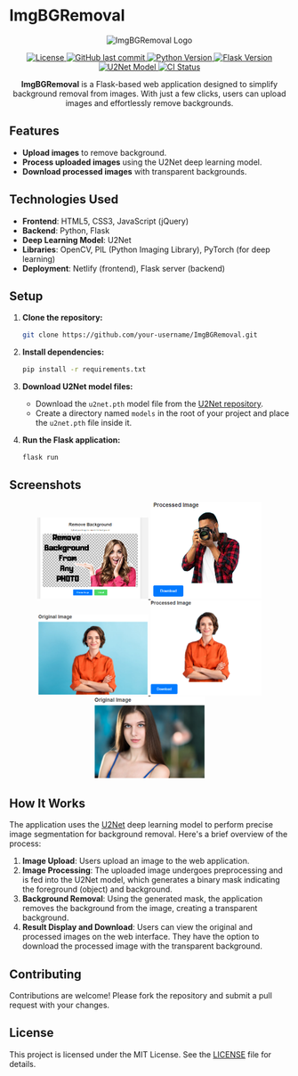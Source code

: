 # ImgBGRemoval

<p align="center">
  <img src="https://github.com/oussama-zbair/ImgBGRemoval/blob/main/static/logo.png" alt="ImgBGRemoval Logo" width="200">
</p>

<p align="center">
  <a href="https://github.com/oussama-zbair/ImgBGRemoval/blob/master/LICENSE">
    <img src="https://img.shields.io/github/license/oussama-zbair/ImgBGRemoval.svg?style=for-the-badge" alt="License">
  </a>
  <a href="https://github.com/oussama-zbair/ImgBGRemoval/commits/master">
    <img src="https://img.shields.io/github/last-commit/oussama-zbair/ImgBGRemoval.svg?style=for-the-badge" alt="GitHub last commit">
  </a>
  <a href="https://www.python.org/downloads/">
    <img src="https://img.shields.io/badge/python-3.7%20%7C%203.8-blue.svg?style=for-the-badge" alt="Python Version">
  </a>
  <a href="https://flask.palletsprojects.com/en/2.0.x/">
    <img src="https://img.shields.io/badge/flask-2.0-green.svg?style=for-the-badge" alt="Flask Version">
  </a>
  <a href="https://github.com/xuebinqin/U-2-Net">
    <img src="https://img.shields.io/badge/U2Net-Deep%20Learning-orange.svg?style=for-the-badge" alt="U2Net Model">
  </a>
  <a href="https://github.com/oussama-zbair/ImgBGRemoval/actions">
    <img src="https://img.shields.io/github/actions/workflow/status/oussama-zbair/ImgBGRemoval/ci.yml?style=for-the-badge" alt="CI Status">
  </a>
</p>

<p align="center">
  <strong>ImgBGRemoval</strong> is a Flask-based web application designed to simplify background removal from images. With just a few clicks, users can upload images and effortlessly remove backgrounds.
</p>

## Features

- **Upload images** to remove background.
- **Process uploaded images** using the U2Net deep learning model.
- **Download processed images** with transparent backgrounds.

## Technologies Used

- **Frontend**: HTML5, CSS3, JavaScript (jQuery)
- **Backend**: Python, Flask
- **Deep Learning Model**: U2Net
- **Libraries**: OpenCV, PIL (Python Imaging Library), PyTorch (for deep learning)
- **Deployment**: Netlify (frontend), Flask server (backend)

## Setup

1. **Clone the repository:**

    ```bash
    git clone https://github.com/your-username/ImgBGRemoval.git
    ```

2. **Install dependencies:**

    ```bash
    pip install -r requirements.txt
    ```

3. **Download U2Net model files:**

    - Download the `u2net.pth` model file from the [U2Net repository](https://github.com/xuebinqin/U-2-Net).
    - Create a directory named `models` in the root of your project and place the `u2net.pth` file inside it.

4. **Run the Flask application:**

    ```bash
    flask run
    ```

## Screenshots

<p align="center">
  <a href="https://github.com/oussama-zbair/ImgBGRemoval/blob/main/static/screenshots/1.PNG">
    <img src="https://github.com/oussama-zbair/ImgBGRemoval/blob/main/static/screenshots/1.PNG" alt="Home Page" width="200">
  </a>
  <a href="https://github.com/oussama-zbair/ImgBGRemoval/blob/main/static/screenshots/2.PNG">
    <img src="https://github.com/oussama-zbair/ImgBGRemoval/blob/main/static/screenshots/2.PNG" alt="Upload Image" width="200">
  </a>
  <a href="https://github.com/oussama-zbair/ImgBGRemoval/blob/main/static/screenshots/3.PNG">
    <img src="https://github.com/oussama-zbair/ImgBGRemoval/blob/main/static/screenshots/3.PNG" alt="Processed Image" width="200">
  </a>
  <a href="https://github.com/oussama-zbair/ImgBGRemoval/blob/main/static/screenshots/4.PNG">
    <img src="https://github.com/oussama-zbair/ImgBGRemoval/blob/main/static/screenshots/4.PNG" alt="Upload Image" width="200">
  </a>
  <a href="https://github.com/oussama-zbair/ImgBGRemoval/blob/main/static/screenshots/5.PNG">
    <img src="https://github.com/oussama-zbair/ImgBGRemoval/blob/main/static/screenshots/5.PNG" alt="Processed Image" width="200">
  </a>
</p>

## How It Works

The application uses the [U2Net](https://github.com/xuebinqin/U-2-Net "U2Net") deep learning model to perform precise image segmentation for background removal. Here's a brief overview of the process:

1. **Image Upload**: Users upload an image to the web application.
2. **Image Processing**: The uploaded image undergoes preprocessing and is fed into the U2Net model, which generates a binary mask indicating the foreground (object) and background.
3. **Background Removal**: Using the generated mask, the application removes the background from the image, creating a transparent background.
4. **Result Display and Download**: Users can view the original and processed images on the web interface. They have the option to download the processed image with the transparent background.

## Contributing

Contributions are welcome! Please fork the repository and submit a pull request with your changes.

## License

This project is licensed under the MIT License. See the [LICENSE](LICENSE) file for details.
